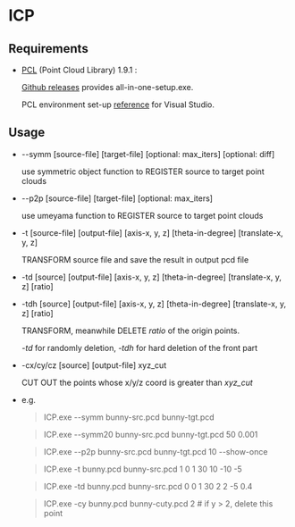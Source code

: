# ICP

## Requirements

* [PCL](https://github.com/PointCloudLibrary/pcl) (Point Cloud Library) 1.9.1 :

    [Github releases](https://github.com/PointCloudLibrary/pcl/releases) provides all-in-one-setup.exe.

    PCL environment set-up [reference](https://blog.csdn.net/weixin_41991128/article/details/83864713) for Visual Studio.

## Usage

* --symm [source-file] [target-file] [optional: max_iters] [optional: diff]    

    use symmetric object function to REGISTER source to target point clouds       
              
* --p2p [source-file] [target-file] [optional: max_iters]

    use umeyama function to REGISTER source to target point clouds  

* -t [source-file] [output-file] [axis-x, y, z] [theta-in-degree] [translate-x, y, z]         

    TRANSFORM source file and save the result in output pcd file                            
  
* -td [source] [output-file] [axis-x, y, z] [theta-in-degree] [translate-x, y, z] [ratio]   

* -tdh [source] [output-file] [axis-x, y, z] [theta-in-degree] [translate-x, y, z] [ratio]    

    TRANSFORM, meanwhile DELETE *ratio* of the origin points.                               

    *-td* for randomly deletion, *-tdh* for hard deletion of the front part                 
  
* -cx/cy/cz [source] [output-file] xyz_cut                                                    

    CUT OUT the points whose x/y/z coord is greater than *xyz_cut*                          
    
* e.g.

    >ICP.exe --symm bunny-src.pcd bunny-tgt.pcd                                
    
    >ICP.exe --symm20 bunny-src.pcd bunny-tgt.pcd 50 0.001                                 
    
    >ICP.exe --p2p bunny-src.pcd bunny-tgt.pcd 10 --show-once                            
    
    >ICP.exe -t bunny.pcd bunny-src.pcd 1 0 1 30 10 -10 -5                         
    
    >ICP.exe -td bunny.pcd bunny-src.pcd 0 0 1 30 2 2 -5 0.4                       
    
    >ICP.exe -cy bunny.pcd bunny-cuty.pcd 2     # if y > 2, delete this point            